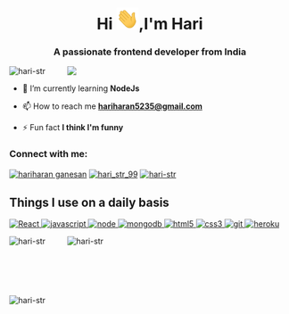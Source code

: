 <h1 align="center">Hi <img src="https://raw.githubusercontent.com/ABSphreak/ABSphreak/master/gifs/Hi.gif" width="40">,I'm Hari</h1>
<h3 align="center">A passionate frontend developer from India</h3>
<img align="right" width="400" src="https://nordiccoder.com/app/uploads/2019/03/front-end-developers-openings-1.gif" />
<p align="left"> <img src="https://komarev.com/ghpvc/?username=hari-str&label=Profile%20views&color=0e75b6&style=flat" alt="hari-str" /> </p>


- 🌱 I’m currently learning **NodeJs**

- 📫 How to reach me **hariharan5235@gmail.com**

- ⚡ Fun fact **I think I'm funny**

<h3 align="left">Connect with me:</h3>
<p align="left">
<a href="https://www.linkedin.com/in/hariharanganesan99/" target="_blank"><img align="center" src="https://raw.githubusercontent.com/rahuldkjain/github-profile-readme-generator/master/src/images/icons/Social/linked-in-alt.svg" alt="hariharan ganesan" height="30" width="40" /></a>
<a href="https://instagram.com/hari_str_99" target="_blank"><img align="center" src="https://raw.githubusercontent.com/rahuldkjain/github-profile-readme-generator/master/src/images/icons/Social/instagram.svg" alt="hari_str_99" height="30" width="40" /></a>
<a href="https://www.facebook.com/danger.hari.146/" target="_blank"><img align="center" src="https://raw.githubusercontent.com/rahuldkjain/github-profile-readme-generator/master/src/images/icons/Social/facebook.svg" alt="hari-str" height="30" width="40" /></a>
</p>

## Things I use on a daily basis


<p align="left"> 
<a href="https://reactjs.org/" target="_blank" rel="noreferrer">   <img src="https://res.cloudinary.com/sportryfitshop/image/upload/v1671702162/react_xvuowb.svg" title="React" alt="React" width="40" height="40"/> </a>
<a href="https://github.com/devicons/devicon/blob/master/icons/javascript/javascript-original.svg" target="_blank" rel="noreferrer"> 
<img src="https://res.cloudinary.com/sportryfitshop/image/upload/v1671701765/js_aj6mw0.svg" alt="javascript" width="40" height="40"/> </a>
 <a href="https://nodejs.org/en/" target="_blank" rel="noreferrer"> <img src="https://res.cloudinary.com/sportryfitshop/image/upload/v1671702163/node_mtamtm.svg" alt="node" width="80"/> </a>
   <a href="https://www.mongodb.com/" target="_blank" rel="noreferrer"> <img src="https://res.cloudinary.com/sportryfitshop/image/upload/v1671702162/mongo_y9i8lu.svg" alt="mongodb" width="100"/> </a>
<a href="https://www.w3.org/html/" target="_blank" rel="noreferrer"> <img src="https://res.cloudinary.com/sportryfitshop/image/upload/v1671702162/html_znrdhq.svg" alt="html5" width="40" height="40"/> </a>
<a href="https://www.w3schools.com/css/" target="_blank" rel="noreferrer"> <img src="https://res.cloudinary.com/sportryfitshop/image/upload/v1671702162/css_laxsj1.svg" alt="css3" width="40" height="40"/> </a>  
<a href="https://git-scm.com/" target="_blank" rel="noreferrer"> <img src="https://www.vectorlogo.zone/logos/git-scm/git-scm-icon.svg" alt="git" width="40" height="40"/> </a> <a href="https://heroku.com" target="_blank" rel="noreferrer"> <img src="https://www.vectorlogo.zone/logos/heroku/heroku-icon.svg" alt="heroku" width="40" height="40"/> </a>   </p>



<p><img align="left" src="https://github-readme-stats.vercel.app/api/top-langs?username=hari-str&show_icons=true&locale=en&layout=compact" alt="hari-str" /></p>

<p>&nbsp;<img align="right" src="https://github-readme-stats.vercel.app/api?username=hari-str&show_icons=true&locale=en" alt="hari-str" width="400" /></p> <br/><br/><br/>

<p><img align="center" src="https://github-readme-streak-stats.herokuapp.com/?user=hari-str&" alt="hari-str" style="margin-top:10px"/></p>


